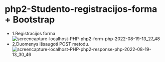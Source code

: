 # php2-Studento-registracijos-forma + Bootstrap
- 1.Registracijos forma![screencapture-localhost-PHP-php2-form-php-2022-08-19-13_27_48](https://user-images.githubusercontent.com/106965421/185600559-46b0268e-cf0c-4777-8338-804e12fac39e.png)
- 2.Duomenys išsaugoti POST metodu.![screencapture-localhost-PHP-php2-response-php-2022-08-19-13_30_46](https://user-images.githubusercontent.com/106965421/185600653-61d15cb0-ce2a-4b12-b761-5a1706ec9c37.png)
